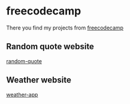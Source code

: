 # freecodecamp

There you find my projects from [freecodecamp](https://www.freecodecamp.org/)

## Random quote website
[random-quote](https://dragosbus.github.io/freecodecamp/intermediate_projects/random_quote/)

## Weather website
[weather-app](https://dragosbus.github.io/freecodecamp/intermediate_projects/weather/)
